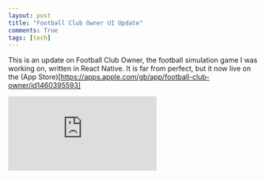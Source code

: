 ```yaml
---
layout: post
title: "Football Club Owner UI Update"
comments: True
tags: [tech]
---
```


This is an update on Football Club Owner, the football simulation game I was working on, written in React Native. It is far from perfect, but it now live on the (App Store)[https://apps.apple.com/gb/app/football-club-owner/id1460395593]

<p style="text-align: center">
<div class='embed-container'><iframe src='https://www.youtube.com/embed/Bn1kejVzQ4A' frameborder='0' allowfullscreen></iframe></div>
</p>
